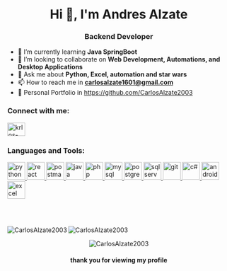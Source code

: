 <h1 align="center">Hi 👋, I'm Andres Alzate</h1>
<h3 align="center">Backend Developer</h3>


- 🌱 I’m currently learning **Java SpringBoot**
- 👯 I’m looking to collaborate on **Web Development, Automations, and Desktop Applications**
- 💬 Ask me about **Python, Excel, automation and star wars**
- 📫 How to reach me in **carlosalzate1601@gmail.com**
- 💼 Personal Portfolio in https://github.com/CarlosAlzate2003

<h3 align="left">Connect with me:</h3>
<p align="left">
  <a href="https://www.linkedin.com/in/andres-alzate-mejia/" target="_blank" rel="noreferrer"
    ><img
      align="center"
      src="https://raw.githubusercontent.com/rahuldkjain/github-profile-readme-generator/master/src/images/icons/Social/linked-in-alt.svg"
      alt="krlos-morales"
      height="30"
      width="40"
  /></a>
</p>

<h3 align="left">Languages and Tools:</h3>
<p align="left">
  <a href="https://www.python.org/" target="_blank" rel="noreferrer">
    <img src="https://www.milinux.es/wp-content/uploads/2019/01/python-256x256.png" alt="python" width="40" height="40" />
  </a>
  <a href="https://reactjs.org/" target="_blank" rel="noreferrer">
    <img src="https://dabeng.github.io/img/reactjs.png" alt="react" width="40" height="40" />
  </a>
  <a href="https://www.postman.com/" target="_blank" rel="noreferrer">
    <img src="https://dashboard.snapcraft.io/site_media/appmedia/2018/11/logo-mark.png" alt="postman" width="40" height="40" />
  </a>
  <a href="https://www.java.com/es/" target="_blank" rel="noreferrer">
    <img src="https://images.vexels.com/media/users/3/166401/isolated/lists/b82aa7ac3f736dd78570dd3fa3fa9e24-icono-del-lenguaje-de-programacion-java.png" alt="java" width="40" height="40" />
  </a>
  <a href="https://www.php.net/" target="_blank" rel="noreferrer">
    <img src="https://cdn-icons-png.flaticon.com/256/5968/5968332.png" alt="php" width="40" height="40" />
  </a>
  <a href="https://www.mysql.com/" target="_blank" rel="noreferrer">
    <img src="https://tecnologia.uniandes.edu.co/wp-content/uploads/2023/06/Mysql-Server-8.0-logo.png" alt="mysql" width="40" height="40" />
  </a>
  <a href="https://www.postgresql.org/" target="_blank" rel="noreferrer">
    <img src="https://cf.appdrag.com/dashboard-openvm-clo-b2d42c/uploads/logo-oEqE-1VI9.png" alt="postgresql" width="40" height="40" />
  </a>
  <a href="https://www.microsoft.com/es-co/sql-server/sql-server-downloads" target="_blank" rel="noreferrer">
    <img src="https://cf.appdrag.com/dashboard-openvm-clo-b2d42c/uploads/microsoft-sql-server-logo-vector-svg-PDgP.png" alt="sqlserver" width="40" height="40" />
  </a>
  <a href="https://git-scm.com/" target="_blank" rel="noreferrer">
    <img src="https://static-00.iconduck.com/assets.00/git-icon-256x256-nki51ae3.png" alt="git" width="40" height="40" />
  </a>
  <a href="https://dotnet.microsoft.com/es-es/languages/csharp" target="_blank" rel="noreferrer">
    <img src="https://cdn.iconscout.com/icon/free/png-256/free-csharp-1175240.png?f=webp" alt="c#" width="40" height="40" />
  </a>
  <a href="https://developer.android.com/studio?gad_source=1&gclid=CjwKCAjw8rW2BhAgEiwAoRO5rPzLqkNyTURvJUcTzdahv8TqGiOW0ozSOYCyVXAxvWftCwEAh4xF4hoCyIwQAvD_BwE&gclsrc=aw.ds&hl=es-419" target="_blank" rel="noreferrer">
    <img src="https://dl.flathub.org/media/com/google/AndroidStudio.desktop/0f1b789b91c021e9c8b719be7ccf469d/icons/128x128@2/com.google.AndroidStudio.desktop.png" alt="androidstudio" width="40" height="40" />
  </a>
  <a href="https://www.microsoft.com/es-co/microsoft-365/excel" target="_blank" rel="noreferrer">
    <img src="https://officeatope.com/wp-content/plugins/oat-customizer//images/categories/excel-256px.webp" alt="excel" width="40" height="40" />
  </a>
</p>
<br>
<br>
<p>
  <img
    align="left"
    src="https://github-readme-stats.vercel.app/api/top-langs?username=CarlosAlzate2003&show_icons=true&theme=dark&locale=en&layout=compact"
    alt="CarlosAlzate2003"
  />
</p>
<p>
  <img
    align="center"
    src="https://github-readme-streak-stats.herokuapp.com/?user=CarlosAlzate2003&theme=dark"
    alt="CarlosAlzate2003"
  />
</p>

<p align="center">
  <img
    src="https://komarev.com/ghpvc/?username=CarlosAlzate2003&label=Profile%20views&color=blueviolet&style=plastic"
    alt="CarlosAlzate2003"
  />
</p>

<h4 align="center">thank you for viewing my profile</h4>
